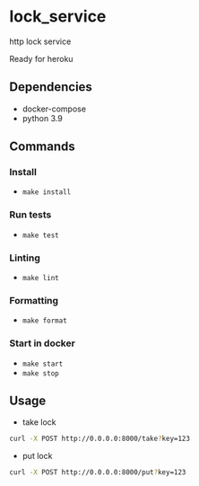 # lock_service
http lock service

Ready for heroku

## Dependencies
- docker-compose
- python 3.9

## Commands
### Install
- `make install`

### Run tests
- `make test`
### Linting
- `make lint`

### Formatting
- `make format`

### Start in docker
- `make start`
- `make stop`


## Usage

- take lock
```bash
curl -X POST http://0.0.0.0:8000/take?key=123
```

- put lock
```bash
curl -X POST http://0.0.0.0:8000/put?key=123
```
